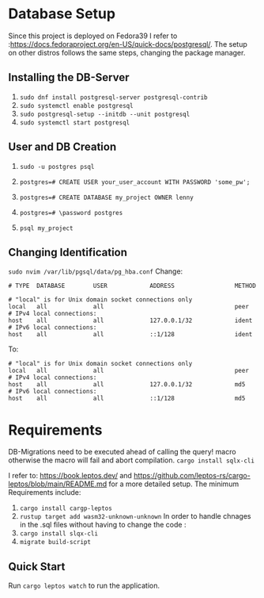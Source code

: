 
# Database Setup
Since this project is deployed on Fedora39 I refer to :https://docs.fedoraproject.org/en-US/quick-docs/postgresql/.
The setup on other distros follows the same steps, changing the package manager. 

## Installing the DB-Server
1. ```sudo dnf install postgresql-server postgresql-contrib```
2. ```sudo systemctl enable postgresql```
3. ```sudo postgresql-setup --initdb --unit postgresql```
4. ```sudo systemctl start postgresql```
## User and DB Creation
1. ```sudo -u postgres psql```
2. ```postgres=# CREATE USER your_user_account WITH PASSWORD 'some_pw';```

3. ```postgres=# CREATE DATABASE my_project OWNER lenny```
4. ```postgres=# \password postgres``` 
5. ```psql my_project```
## Changing Identification
```sudo nvim /var/lib/pgsql/data/pg_hba.conf```
Change: 
```
# TYPE  DATABASE        USER            ADDRESS                 METHOD

# "local" is for Unix domain socket connections only
local   all             all                                     peer
# IPv4 local connections:
host    all             all             127.0.0.1/32            ident
# IPv6 local connections:
host    all             all             ::1/128                 ident
```
 To:
```
# "local" is for Unix domain socket connections only
local   all             all                                     peer
# IPv4 local connections:
host    all             all             127.0.0.1/32            md5
# IPv6 local connections:
host    all             all             ::1/128                 md5
```
# Requirements

DB-Migrations need to be executed ahead of calling the query! macro otherwise the macro will fail and abort compilation. ```cargo install sqlx-cli```

I refer to: https://book.leptos.dev/ and https://github.com/leptos-rs/cargo-leptos/blob/main/README.md for a more detailed setup. The minimum Requirements include:

1. ```cargo install cargp-leptos```
2. ```rustup target add wasm32-unknown-unknown```
In order to handle chnages in the .sql files without having to change the code :  
1. ```cargo install slqx-cli```
2. ```migrate build-script``` 
 ## Quick Start
Run ```cargo leptos watch``` to run the application.
